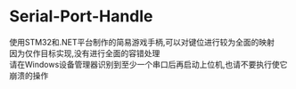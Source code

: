 # Serial-Port-Handle
使用STM32和.NET平台制作的简易游戏手柄,可以对键位进行较为全面的映射  
因为仅作目标实现,没有进行全面的容错处理  
请在Windows设备管理器识别到至少一个串口后再启动上位机,也请不要执行使它崩溃的操作
